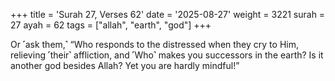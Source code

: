 +++
title = 'Surah 27, Verses 62'
date = '2025-08-27'
weight = 3221
surah = 27
ayah = 62
tags = ["allah", "earth", "god"]
+++

Or ˹ask them,˺ “Who responds to the distressed when they cry to Him, relieving ˹their˺ affliction, and ˹Who˺ makes you successors in the earth? Is it another god besides Allah? Yet you are hardly mindful!”